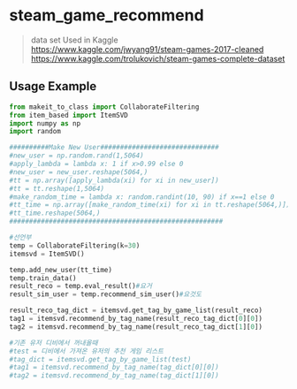 # steam_game_recommend
> data set Used in Kaggle<br>
> https://www.kaggle.com/jwyang91/steam-games-2017-cleaned
> https://www.kaggle.com/trolukovich/steam-games-complete-dataset 
## Usage Example
```python
from makeit_to_class import CollaborateFiltering
from item_based import ItemSVD
import numpy as np
import random

##########Make New User##############################
#new_user = np.random.rand(1,5064)
#apply_lambda = lambda x: 1 if x>0.99 else 0
#new_user = new_user.reshape(5064,)
#tt = np.array([apply_lambda(xi) for xi in new_user])
#tt = tt.reshape(1,5064)
#make_random_time = lambda x: random.randint(10, 90) if x==1 else 0
#tt_time = np.array([make_random_time(xi) for xi in tt.reshape(5064,)])
#tt_time.reshape(5064,)
######################################################

#선언부
temp = CollaborateFiltering(k=30)
itemsvd = ItemSVD()

temp.add_new_user(tt_time)
temp.train_data()
result_reco = temp.eval_result()#요거
result_sim_user = temp.recommend_sim_user()#요것도

result_reco_tag_dict = itemsvd.get_tag_by_game_list(result_reco)
tag1 = itemsvd.recommend_by_tag_name(result_reco_tag_dict[0][0])
tag2 = itemsvd.recommend_by_tag_name(result_reco_tag_dict[1][0])

#기존 유저 디비에서 꺼내올때
#test = 디비에서 가져온 유저의 추천 게임 리스트
#tag_dict = itemsvd.get_tag_by_game_list(test)
#tag1 = itemsvd.recommend_by_tag_name(tag_dict[0][0])
#tag2 = itemsvd.recommend_by_tag_name(tag_dict[1][0])
```
